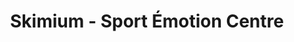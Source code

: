 ---
title: "Skimium - Sport Émotion Centre"
url: /les-deux-alpes/skimium-sport-emotion-centre/
shop: sports
---